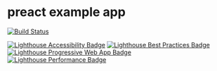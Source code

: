 # preact example app

[![Build Status](https://travis-ci.org/adwd/my-preact-app.svg?branch=master)](https://travis-ci.org/adwd/my-preact-app)

[![Lighthouse Accessibility Badge](https://rawgit.com/adwd/my-preact-app/master/assets/images/scores/lighthouse_accessibility.svg)](https://github.com/emazzotta/lighthouse-badges)
[![Lighthouse Best Practices Badge](https://rawgit.com/adwd/my-preact-app/master/assets/images/scores/lighthouse_best_practices.svg)](https://github.com/emazzotta/lighthouse-badges)
[![Lighthouse Progressive Web App Badge](https://rawgit.com/adwd/my-preact-app/master/assets/images/scores/lighthouse_progressive_web_app.svg)](https://github.com/emazzotta/lighthouse-badges)
[![Lighthouse Performance Badge](https://rawgit.com/adwd/my-preact-app/master/assets/images/scores/lighthouse_performance.svg)](https://github.com/emazzotta/lighthouse-badges)
